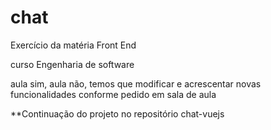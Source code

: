 # chat

Exercício da matéria Front End

curso Engenharia de software

aula sim, aula não, temos que modificar e acrescentar novas funcionalidades conforme pedido em sala de aula

**Continuação do projeto no repositório chat-vuejs
